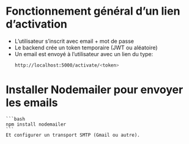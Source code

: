 # Fonctionnement général d’un lien d’activation
* L’utilisateur s’inscrit avec email + mot de passe
* Le backend crée un token temporaire (JWT ou aléatoire)
* Un email est envoyé à l’utilisateur avec un lien du type:
    ```bash
    http://localhost:5000/activate/<token>
    ``` 

# Installer Nodemailer pour envoyer les emails
    ```bash
    npm install nodemailer
    ``` 
    Et configurer un transport SMTP (Gmail ou autre).



